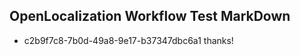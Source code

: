 ## OpenLocalization Workflow Test MarkDown
* c2b9f7c8-7b0d-49a8-9e17-b37347dbc6a1 thanks!

<!--HONumber=Jul16_HO4-->


